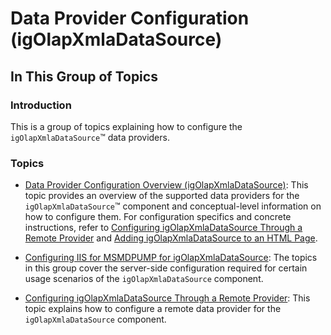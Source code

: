 ﻿<!--
|metadata|
{
    "fileName": "igolapxmladatasource-data-provider-configuration",
    "controlName": "igOlapXmlaDataSource",
    "tags": ["Getting Started","How Do I"]
}
|metadata|
-->

# Data Provider Configuration (igOlapXmlaDataSource)

## In This Group of Topics
### Introduction

This is a group of topics explaining how to configure the `igOlapXmlaDataSource`™ data providers.

### Topics

- [Data Provider Configuration Overview (igOlapXmlaDataSource)](igOlapXmlaDataSource-Data-Provider-Configuration-Overview.html): This topic provides an overview of the supported data providers for the `igOlapXmlaDataSource`™ component and conceptual-level information on how to configure them. For configuration specifics and concrete instructions, refer to [Configuring igOlapXmlaDataSource Through a Remote Provider](igOlapXmlaDataSource-Configuring-Through-a-Remote-Provider.html) and [Adding igOlapXmlaDataSource to an HTML Page](igOlapXmlaDataSource-Adding-to-an-HTML-Page.html).

- [Configuring IIS for MSMDPUMP for igOlapXmlaDataSource](igOlapXmlaDataSource-Configuring-IIS-for-Msmdpump.html): The topics in this group cover the server-side configuration required for certain usage scenarios of the `igOlapXmlaDataSource` component.

- [Configuring igOlapXmlaDataSource Through a Remote Provider](igOlapXmlaDataSource-Configuring-Through-a-Remote-Provider.html):  This topic explains how to configure a remote data provider for the `igOlapXmlaDataSource` component.





 

 


